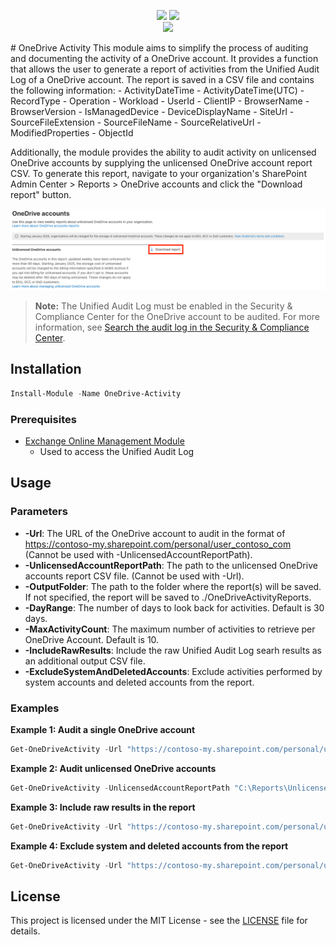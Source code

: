 <p align="center">
    <a href="https://www.powershellgallery.com/packages/OneDrive-Activity"><img src="https://img.shields.io/powershellgallery/v/OneDrive-Activity"></a>
    <img src="https://img.shields.io/github/license/cstringham/onedrive-activity
    ">
    <br>
    <img src="https://img.shields.io/powershellgallery/dt/OneDrive-Activity
    ">
</p>
# OneDrive Activity
This module aims to simplify the process of auditing and documenting the activity of a OneDrive account. It provides a function that allows the user to generate a report of activities from the Unified Audit Log of a OneDrive account. The report is saved in a CSV file and contains the following information:
- ActivityDateTime
- ActivityDateTime(UTC)
- RecordType
- Operation
- Workload
- UserId
- ClientIP
- BrowserName
- BrowserVersion
- IsManagedDevice
- DeviceDisplayName
- SiteUrl
- SourceFileExtension
- SourceFileName
- SourceRelativeUrl
- ModifiedProperties
- ObjectId

Additionally, the module provides the ability to audit activity on unlicensed OneDrive accounts by supplying the unlicensed OneDrive account report CSV. To generate this report, navigate to your organization's SharePoint Admin Center > Reports > OneDrive accounts and click the "Download report" button.

![Unlicensed OneDrive Accounts Report](images/Unlicensed%20OneDrive%20Accounts.png)

> **Note:** The Unified Audit Log must be enabled in the Security & Compliance Center for the OneDrive account to be audited. For more information, see [Search the audit log in the Security & Compliance Center](https://docs.microsoft.com/en-us/microsoft-365/compliance/search-the-audit-log-in-security-and-compliance?view=o365-worldwide).

## Installation
```powershell
Install-Module -Name OneDrive-Activity
```
### Prerequisites
- [Exchange Online Management Module](https://www.powershellgallery.com/packages/ExchangeOnlineManagement)
    - Used to access the Unified Audit Log
## Usage

### Parameters
- **-Url**: The URL of the OneDrive account to audit in the format of https://contoso-my.sharepoint.com/personal/user_contoso_com (Cannot be used with -UnlicensedAccountReportPath).
- **-UnlicensedAccountReportPath**: The path to the unlicensed OneDrive accounts report CSV file. (Cannot be used with -Url).
- **-OutputFolder**: The path to the folder where the report(s) will be saved. If not specified, the report will be saved to ./OneDriveActivityReports.
- **-DayRange**: The number of days to look back for activities. Default is 30 days.
- **-MaxActivityCount**: The maximum number of activities to retrieve per OneDrive Account. Default is 10.
- **-IncludeRawResults**: Include the raw Unified Audit Log searh results as an additional output CSV file.
- **-ExcludeSystemAndDeletedAccounts**: Exclude activities performed by system accounts and deleted accounts from the report.

### Examples
**Example 1: Audit a single OneDrive account**
```powershell
Get-OneDriveActivity -Url "https://contoso-my.sharepoint.com/personal/user_contoso_com" -OutputFolder "C:\Reports" -DayRange 90 -MaxActivityCount 20
```

**Example 2: Audit unlicensed OneDrive accounts**
```powershell
Get-OneDriveActivity -UnlicensedAccountReportPath "C:\Reports\UnlicensedOneDriveAccounts.csv" -OutputFolder "C:\Reports" -DayRange 90 -MaxActivityCount 20
```

**Example 3: Include raw results in the report**
```powershell
Get-OneDriveActivity -Url "https://contoso-my.sharepoint.com/personal/user_contoso_com" -OutputFolder "C:\Reports" -DayRange 90 -MaxActivityCount 20 -IncludeRawResults
```

**Example 4: Exclude system and deleted accounts from the report**
```powershell
Get-OneDriveActivity -Url "https://contoso-my.sharepoint.com/personal/user_contoso_com" -OutputFolder "C:\Reports" -DayRange 90 -MaxActivityCount 20 -ExcludeSystemAndDeletedAccounts
```

## License
This project is licensed under the MIT License - see the [LICENSE](LICENSE) file for details.